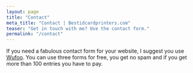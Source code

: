 ```yaml
---
layout: page
title: "Contact"
meta_title: "Contact | Bestidcardprinters.com"
teaser: "Get in touch with me? Use the contact form."
permalink: "/contact"
---
```

If you need a fabulous contact form for your website, I suggest you use [Wufoo][1]. You can use three forms for free, you get no spam and if you get more than 100 entries you have to pay.


 [1]: http://www.wufoo.com/
